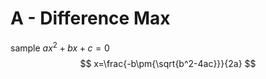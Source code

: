 <!-- markdownlint-disable MD033 -->
<!-- markdownlint-disable MD041 -->
<script type="text/x-mathjax-config">MathJax.Hub.Config({tex2jax:{inlineMath:[['\$','\$'],['\\(','\\)']],processEscapes:true},CommonHTML: {matchFontHeight:false}});</script>
<script type="text/javascript" async src="https://cdnjs.cloudflare.com/ajax/libs/mathjax/2.7.1/MathJax.js?config=TeX-MML-AM_CHTML"></script>

# A - Difference Max

sample $ax^2+bx+c=0$
$$
x=\frac{-b\pm{\sqrt{b^2-4ac}}}{2a}
$$
